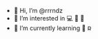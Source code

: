 - 👋 Hi, I’m @rrrndz
- 👀 I’m interested in 💻 🎾 🦕
- 🌱 I’m currently learning 🐍 <a href="https://www.ruby-lang.org" emoji-code="Ruby"><img class="emojidex-emoji" src="https://cdn.emojidex.com/emoji/seal/Ruby.png" emoji-code="Ruby" alt="Ruby" height="12" /></a>

